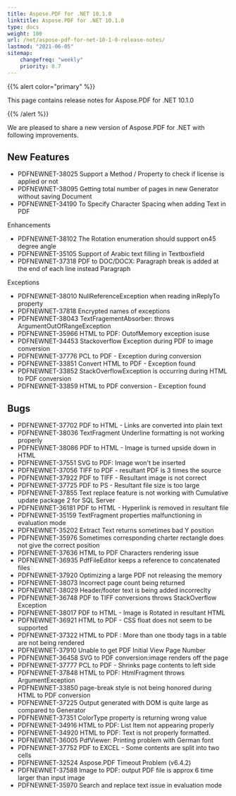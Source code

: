 ```yaml
---
title: Aspose.PDF for .NET 10.1.0
linktitle: Aspose.PDF for .NET 10.1.0
type: docs
weight: 100
url: /net/aspose-pdf-for-net-10-1-0-release-notes/
lastmod: "2021-06-05"
sitemap:
    changefreq: "weekly"
    priority: 0.7
---
```


{{% alert color="primary" %}}

This page contains release notes for Aspose.PDF for .NET 10.1.0

{{% /alert %}}

We are pleased to share a new version of Aspose.PDF for .NET with following improvements.
## **New Features**
- PDFNEWNET-38025 Support a Method / Property to check if license is applied or not
- PDFNEWNET-38095 Getting total number of pages in new Generator without saving Document
- PDFNEWNET-34190 To Specify Character Spacing when adding Text in PDF

Enhancements

- PDFNEWNET-38102 The Rotation enumeration should support on45 degree angle
- PDFNEWNET-35105 Support of Arabic text filling in Textboxfield
- PDFNEWNET-37318 PDF to DOC/DOCX: Paragraph break is added at the end of each line instead Paragraph

Exceptions

- PDFNEWNET-38010 NullReferenceException when reading inReplyTo property
- PDFNEWNET-37818 Encrypted names of exceptions
- PDFNEWNET-38043 TextFragementAbsorber: throws ArgumentOutOfRangeException
- PDFNEWNET-35966 HTML to PDF: OutofMemory exception isuse
- PDFNEWNET-34453 Stackoverflow Exception during PDF to image conversion
- PDFNEWNET-37776 PCL to PDF - Exception during conversion
- PDFNEWNET-33851 Convert HTML to PDF - Exception found
- PDFNEWNET-33852 StackOverflowException is occurring during HTML to PDF conversion
- PDFNEWNET-33859 HTML to PDF conversion - Exception found
## **Bugs**
- PDFNEWNET-37702 PDF to HTML - Links are converted into plain text
- PDFNEWNET-38036 TextFragment Underline formatting is not working properly
- PDFNEWNET-38086 PDF to HTML - Image is turned upside down in HTML
- PDFNEWNET-37551 SVG to PDF: Image won't be inserted
- PDFNEWNET-37056 TIFF to PDF - resultant PDF is 3 times the source
- PDFNEWNET-37922 PDF to TIFF - Resultant image is not correct
- PDFNEWNET-37725 PDF to PS - Resultant file size is too large
- PDFNEWNET-37855 Text replace feature is not working with Cumulative update package 2 for SQL Server
- PDFNEWNET-36181 PDF to HTML - Hyperlink is removed in resultant file
- PDFNEWNET-35159 TextFragment properties malfunctioning in evaluation mode
- PDFNEWNET-35202 Extract Text returns sometimes bad Y position
- PDFNEWNET-35976 Sometimes corresponding charter rectangle does not give the correct position
- PDFNEWNET-37636 HTML to PDF Characters rendering issue
- PDFNEWNET-36935 PdfFileEditor keeps a reference to concatenated files
- PDFNEWNET-37920 Optimizing a large PDF not releasing the memory
- PDFNEWNET-38073 Incorrect page count being returned
- PDFNEWNET-38029 Header/footer text is being added incorreclty
- PDFNEWNET-36748 PDF to TIFF conversions throws StackOverflow Exception
- PDFNEWNET-38017 PDF to HTML - Image is Rotated in resultant HTML
- PDFNEWNET-36921 HTML to PDF - CSS float does not seem to be supported
- PDFNEWNET-37322 HTML to PDF : More than one tbody tags in a table are not being rendered
- PDFNEWNET-37910 Unable to get PDF Initial View Page Number
- PDFNEWNET-36458 SVG to PDF conversion:image renders off the page
- PDFNEWNET-37777 PCL to PDF - Shrinks page contents to left side
- PDFNEWNET-37848 HTML to PDF: HtmlFragment throws ArgumentException
- PDFNEWNET-33850 page-break style is not being honored during HTML to PDF conversion
- PDFNEWNET-37225 Output generated with DOM is quite large as compared to Generator
- PDFNEWNET-37351 ColorType property is returning wrong value
- PDFNEWNET-34916 HTML to PDF: List Item not appearing properly
- PDFNEWNET-34920 HTML to PDF: Text is not properly formatted.
- PDFNEWNET-36005 PdfViewer: Printing problem with German font
- PDFNEWNET-37752 PDF to EXCEL - Some contents are split into two cells
- PDFNEWNET-32524 Aspose.PDF Timeout Problem (v6.4.2)
- PDFNEWNET-37588 Image to PDF: output PDF file is approx 6 time larger than input image
- PDFNEWNET-35970 Search and replace text issue in evaluation mode
